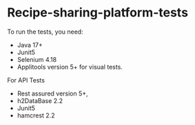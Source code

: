 # Recipe-sharing-platform-tests
To run the tests, you need:

- Java  17+
- Junit5
- Selenium  4.18
- Applitools version 5+ for visual tests.
  
For API Tests
- Rest assured version 5+,
- h2DataBase 2.2
- Junit5
- hamcrest 2.2
